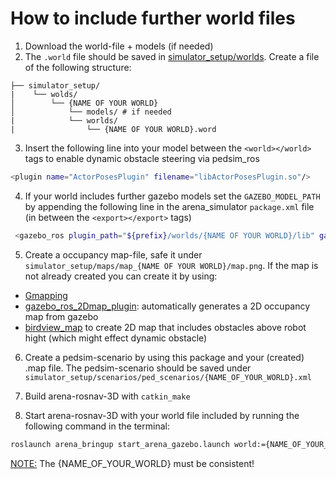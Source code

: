 # How to include further world files

1. Download the world-file + models (if needed)
2. The `.world` file should be saved in [simulator_setup/worlds](simulator_setup/worlds). Create a file of the following structure:

```
├── simulator_setup/
|    └── wolds/
│        └── {NAME OF YOUR WORLD}
│            └── models/ # if needed
|            └── worlds/
|                └── {NAME OF YOUR WORLD}.word
```    
3. Insert the following line into your model between the `<world></world>` tags to enable dynamic obstacle steering via pedsim_ros

```bash
<plugin name="ActorPosesPlugin" filename="libActorPosesPlugin.so"/>
```
4. If your world includes further gazebo models set the `GAZEBO_MODEL_PATH` by appending the following line in the arena_simulator `package.xml` file (in between the `<export></export>` tags)
```bash
 <gazebo_ros plugin_path="${prefix}/worlds/{NAME OF YOUR WORLD}/lib" gazebo_media_path="${prefix}worlds/{NAME OF YOUR WORLD}" gazebo_model_path="${prefix}/worlds/{NAME OF YOUR WORLD}/models"/>
```
5. Create a  occupancy map-file, safe it under `simulator_setup/maps/map_{NAME OF YOUR WORLD}/map.png`. If the map is not already created you can create it by using: 

- [Gmapping](http://wiki.ros.org/gmapping)
- [gazebo_ros_2Dmap_plugin](https://github.com/marinaKollmitz/gazebo_ros_2Dmap_plugin): automatically generates a 2D occupancy map from gazebo
- [birdview_map]() to create 2D map that includes obstacles above robot hight (which might effect dynamic obstacle)

6. Create a pedsim-scenario by using this package and your (created) .map file. The pedsim-scenario should be saved under `simulator_setup/scenarios/ped_scenarios/{NAME_OF_YOUR_WORLD}.xml`

 
7. Build arena-rosnav-3D with `catkin_make`
8. Start arena-rosnav-3D with your world file included by running the following command in the terminal:
```bash
roslaunch arena_bringup start_arena_gazebo.launch world:={NAME_OF_YOUR_WORLD}
```

<ins>NOTE:</ins> The {NAME_OF_YOUR_WORLD} must be consistent!


